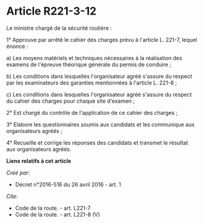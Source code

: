 # Article R221-3-12

Le ministre chargé de la sécurité routière : 

1° Approuve par arrêté le cahier des charges prévu à l'article L. 221-7, lequel énonce : 

a) Les moyens matériels et techniques nécessaires à la réalisation des examens de l'épreuve théorique générale du permis de
conduire ; 

b) Les conditions dans lesquelles l'organisateur agréé s'assure du respect par les examinateurs des garanties mentionnées à
l'article L. 221-8 ; 

c) Les conditions dans lesquelles l'organisateur agréé s'assure du respect du cahier des charges pour chaque site d'examen ; 

2° Est chargé du contrôle de l'application de ce cahier des charges ; 

3° Elabore les questionnaires soumis aux candidats et les communique aux organisateurs agréés ; 

4° Recueille et corrige les réponses des candidats et transmet le résultat aux organisateurs agréés.

**Liens relatifs à cet article**

_Créé par_:

  - Décret n°2016-516 du 26 avril 2016 - art. 1

_Cite_:

  - Code de la route. - art. L221-7
  - Code de la route. - art. L221-8 (V)
